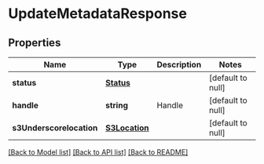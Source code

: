 # UpdateMetadataResponse

## Properties
Name | Type | Description | Notes
------------ | ------------- | ------------- | -------------
**status** | [**Status**](Status.md) |  | [default to null]
**handle** | **string** | Handle | [default to null]
**s3Underscorelocation** | [**S3Location**](S3Location.md) |  | [default to null]

[[Back to Model list]](../README.md#documentation-for-models) [[Back to API list]](../README.md#documentation-for-api-endpoints) [[Back to README]](../README.md)


